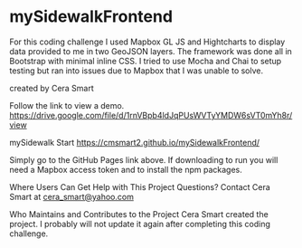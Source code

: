 # mySidewalkFrontend

For this coding challenge I used Mapbox GL JS and Hightcharts to display data provided to me in two GeoJSON layers. The framework was done all in Bootstrap with minimal inline CSS. I tried to use Mocha and Chai to setup testing but ran into issues due to Mapbox that I was unable to solve. 

created by Cera Smart

Follow the link to view a demo.
https://drive.google.com/file/d/1rnVBpb4ldJqPUsWVTyYMDW6sVT0mYh8r/view
 
mySidewalk Start
https://cmsmart2.github.io/mySidewalkFrontend/

Simply go to the GitHub Pages link above. If downloading to run you will need a Mapbox access token and to install the npm packages. 

Where Users Can Get Help with This Project Questions? Contact Cera Smart at cera_smart@yahoo.com

Who Maintains and Contributes to the Project Cera Smart created the project. I probably will not update it again after completing this coding challenge.

